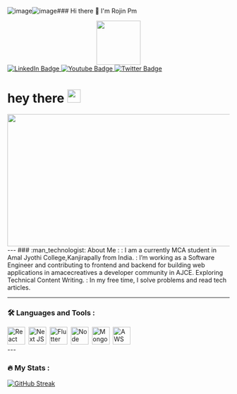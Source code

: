 ![image](https://github.com/RojinPm/RojinPm/assets/68799700/4e954c3d-bf47-4b2b-ae91-f24df4146299)![image](https://github.com/RojinPm/RojinPm/assets/68799700/8d13ed85-0248-4a64-9356-ef814c2e55b8)### Hi there 👋 I'm Rojin Pm

<div id="header" align="center">
  <img src="https://media.giphy.com/media/v1.Y2lkPTc5MGI3NjExYmc1ajBrNHU1bzdpM3A1eGZ1aHljYXlnaHA1bTJqYndoNW5mY3BoZiZlcD12MV9pbnRlcm5hbF9naWZfYnlfaWQmY3Q9Zw/lXHwJv89PvdN200Anr/giphy.gif" width="100"/>
</div>
<div id="badges">
  <a href="your-linkedin-URL">
    <img src="https://img.shields.io/badge/LinkedIn-blue?style=for-the-badge&logo=linkedin&logoColor=white" alt="LinkedIn Badge"/>
  </a>
  <a href="your-youtube-URL">
    <img src="https://img.shields.io/badge/YouTube-red?style=for-the-badge&logo=youtube&logoColor=white" alt="Youtube Badge"/>
  </a>
  <a href="your-twitter-URL">
    <img src="https://img.shields.io/badge/Twitter-blue?style=for-the-badge&logo=twitter&logoColor=white" alt="Twitter Badge"/>
  </a>
</div>
<h1>
  hey there
  <img src="https://media.giphy.com/media/hvRJCLFzcasrR4ia7z/giphy.gif" width="30px"/>
</h1>
<div align="center">
  <img src="https://media.giphy.com/media/Y4ak9Ki2GZCbJxAnJD/giphy.gif" width="600" height="300"/>
</div>
---
### :man_technologist: About Me :
: I am a currently  MCA student in Amal Jyothi College,Kanjirapally from India.
: I’m working as a Software Engineer and contributing to frontend and backend for building web applications in amacecreatives a developer community in AJCE.
  Exploring Technical Content Writing.
: In my free time, I solve problems and read tech articles.

---

### :hammer_and_wrench: Languages and Tools :
<div>
  <img src="https://upload.wikimedia.org/wikipedia/commons/thumb/a/a7/React-icon.svg/539px-React-icon.svg.png" title="React JS" width="40" height="40"/>&nbsp;
  <img src="https://w7.pngwing.com/pngs/87/586/png-transparent-next-js-hd-logo.png" title="Next Js" alt="Next JS" width="40" height="40"/>&nbsp;
  <img src="https://yt3.googleusercontent.com/ytc/AGIKgqM8zh66fZqGKeTkopHaU9GM4zvyuFnQhXThr37u=s900-c-k-c0x00ffffff-no-rj" title="Flutter" alt="Flutter" width="40" height="40"/>&nbsp;
  <img src="https://static.ebayinc.com/static/assets/Uploads/Stories/Articles/node.js.jpg" title="Node JS" alt="Node JS" width="40" height="40"/>&nbsp;
  <img src="https://res.cloudinary.com/hevo/image/upload/v1626694700/hevo-blog/MongoDB-sm-logo-500x400-1-1.gif" title="Mongo DB" alt="Mongo DB" width="40" height="40"/>&nbsp;
  <img src="https://a0.awsstatic.com/libra-css/images/logos/aws_logo_smile_1200x630.png" title="AWS" alt="AWS" width="40" height="40"/>&nbsp;
</div>
---

### :fire: My Stats :
[![GitHub Streak](http://github-readme-streak-stats.herokuapp.com?user=RojinPm&theme=dark&background=000000)](https://git.io/streak-stats)

